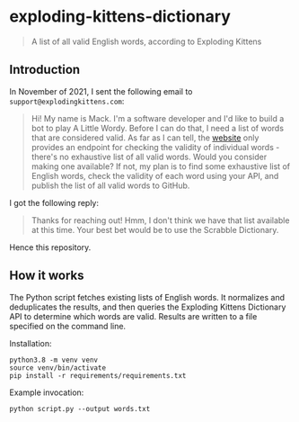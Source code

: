 # exploding-kittens-dictionary

> A list of all valid English words, according to Exploding Kittens

## Introduction

In November of 2021, I sent the following email to `support@explodingkittens.com`:

> Hi! My name is Mack. I'm a software developer and I'd like to build a bot to
> play A Little Wordy. Before I can do that, I need a list of words that are
> considered valid. As far as I can tell, the
> [website](https://ek.explodingkittens.com/dictionary) only provides an
> endpoint for checking the validity of individual words - there's no exhaustive
> list of all valid words. Would you consider making one available? If not, my
> plan is to find some exhaustive list of English words, check the validity of
> each word using your API, and publish the list of all valid words to GitHub.

I got the following reply:

> Thanks for reaching out! Hmm, I don't think we have that list available at
> this time. Your best bet would be to use the Scrabble Dictionary.

Hence this repository.

## How it works

The Python script fetches existing lists of English words. It normalizes and
deduplicates the results, and then queries the Exploding Kittens Dictionary API
to determine which words are valid. Results are written to a file specified on
the command line.

Installation:
```
python3.8 -m venv venv
source venv/bin/activate
pip install -r requirements/requirements.txt
```

Example invocation:
```
python script.py --output words.txt
```
